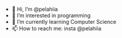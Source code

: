 - 👋 Hi, I’m @pelahiia
- 👀 I’m interested in programming
- 🌱 I’m currently learning Computer Science
- 📫 How to reach me: insta @pelahiia

<!---
pelahiia/pelahiia is a ✨ special ✨ repository because its `README.md` (this file) appears on your GitHub profile.
You can click the Preview link to take a look at your changes.
--->
